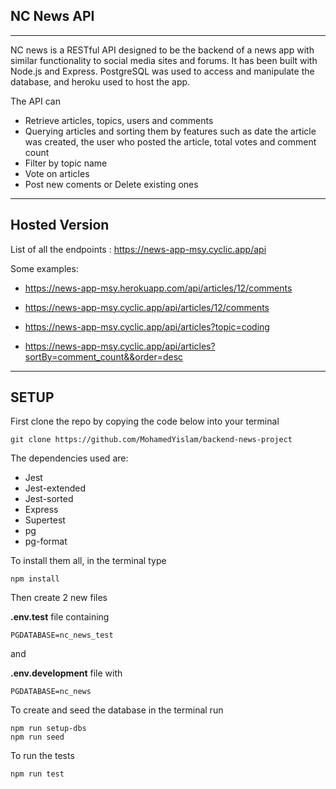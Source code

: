 ## NC News API

------------------------

NC news is a RESTful API designed to be the backend of a news app with similar functionality to social media sites and forums. It has been built with Node.js and Express.
PostgreSQL was used to access and manipulate the database, and heroku used to host the app.

The API can 
-   Retrieve articles, topics, users and comments
-   Querying articles and sorting them by features such as date the article was created, the user who posted the article,  total votes and comment count
- Filter by topic name
- Vote on articles
- Post new coments or Delete existing ones


-------

## Hosted Version

List of all the endpoints :  https://news-app-msy.cyclic.app/api

Some examples: 

- https://news-app-msy.herokuapp.com/api/articles/12/comments

- https://news-app-msy.cyclic.app/api/articles/12/comments

- https://news-app-msy.cyclic.app/api/articles?topic=coding

- https://news-app-msy.cyclic.app/api/articles?sortBy=comment_count&&order=desc




----



## SETUP

First clone the repo by copying the code below into your terminal

    git clone https://github.com/MohamedYislam/backend-news-project
    
The dependencies used are:

*  Jest
*  Jest-extended
*  Jest-sorted
*  Express
*  Supertest
*  pg
*  pg-format

To install them all, in the terminal type

    npm install


Then create 2 new files

  **.env.test** file containing

    PGDATABASE=nc_news_test
and  

  **.env.development** file with

    PGDATABASE=nc_news



To create and seed the database in the terminal run

    npm run setup-dbs
    npm run seed

To run the tests

    npm run test
